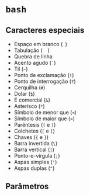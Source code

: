 # `bash`

## Caracteres especiais

- Espaço em branco (` `)
- Tabulação (`	`)
- Quebra de linha
- Acento agudo (`` ` ``)
- Til (`~`)
- Ponto de exclamação (`!`)
- Ponto de interrogação (`?`)
- Cerquilha (`#`)
- Dolar (`$`)
- E comercial (`&`)
- Asterísco (`*`)
- Símbolo de menor que (`<`)
- Símbolo de maior que (`>`)
- Parêntesis (`(` e `)`)
- Colchetes (`[` e `]`)
- Chaves (`{` e `}`)
- Barra invertida (`\`)
- Barra vertical (`|`)
- Ponto-e-vírgula (`;`)
- Aspas simples (`'`)
- Aspas duplas (`"`)

## Parâmetros
